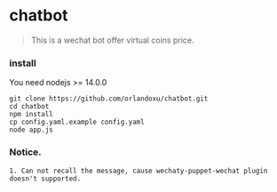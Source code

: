 # chatbot

> This is a wechat bot offer virtual coins price.

### install  
You need nodejs >= 14.0.0
```
git clone https://github.com/orlandoxu/chatbot.git
cd chatbot
npm install
cp config.yaml.example config.yaml
node app.js
```

### Notice.
```
1. Can not recall the message, cause wechaty-puppet-wechat plugin doesn't supported.
```
